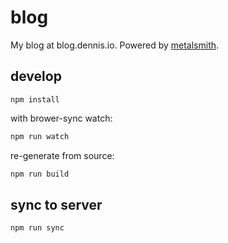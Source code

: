 # blog

[metalsmith]: http://metalsmith.io

My blog at blog.dennis.io. Powered by [metalsmith].

## develop

```
npm install
```

with brower-sync watch:
```bash
npm run watch
```

re-generate from source:
```bash
npm run build
```

## sync to server

```bash
npm run sync
```

